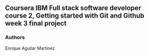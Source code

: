 ## Coursera IBM Full stack software developer course 2, Getting started with Git and Github week 3 final project

### Authors
Enrique Aguilar Martinez

